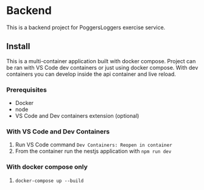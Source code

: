 # Backend

This is a backend project for PoggersLoggers exercise service.

## Install

This is a multi-container application built with docker compose. Project can be ran with VS Code dev containers or just using docker compose. With dev containers you can develop inside the api container and live reload.

### Prerequisites

- Docker
- node
- VS Code and Dev containers extension (optional)

### With VS Code and Dev Containers

1. Run VS Code command `Dev Containers: Reopen in container`
2. From the container run the nestjs application with `npm run dev`

### With docker compose only

1. `docker-compose up --build`
